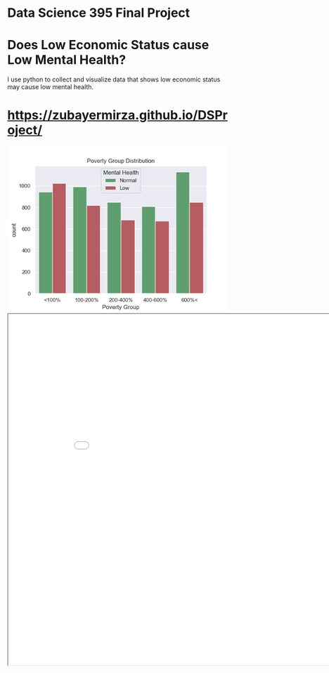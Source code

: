 # Data Science 395 Final Project
# Does Low Economic Status cause Low Mental Health?

I use python to collect and visualize data that shows low economic status may cause low mental health.

# https://zubayermirza.github.io/DSProject/

<img src="graph/summary_stats/pov.png">
<iframe src="graph/choropleth/mh_map.html" height="800" width="900" seamless></iframe>